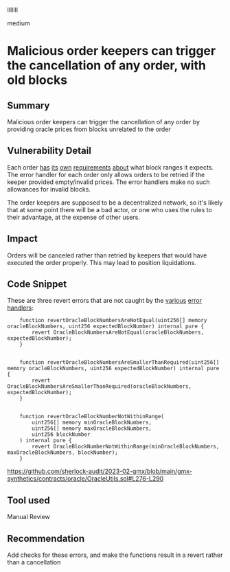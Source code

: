 IllIllI

medium

# Malicious order keepers can trigger the cancellation of any order, with old blocks

## Summary

Malicious order keepers can trigger the cancellation of any order by providing oracle prices from blocks unrelated to the order


## Vulnerability Detail

Each order [has](https://github.com/sherlock-audit/2023-02-gmx/blob/main/gmx-synthetics/contracts/order/DecreaseOrderUtils.sol#L29-L36) [its](https://github.com/sherlock-audit/2023-02-gmx/blob/main/gmx-synthetics/contracts/order/IncreaseOrderUtils.sol#L60-L66) [own](https://github.com/sherlock-audit/2023-02-gmx/blob/main/gmx-synthetics/contracts/deposit/ExecuteDepositUtils.sol#L109-L113) [requirements](https://github.com/sherlock-audit/2023-02-gmx/blob/main/gmx-synthetics/contracts/withdrawal/WithdrawalUtils.sol#L189-L193) [about](https://github.com/sherlock-audit/2023-02-gmx/blob/main/gmx-synthetics/contracts/order/SwapOrderUtils.sol#L24-L29) what block ranges it expects. The error handler for each order only allows orders to be retried if the keeper provided empty/invalid prices. The error handlers make no such allowances for invalid blocks.

The order keepers are supposed to be a decentralized network, so it's likely that at some point there will be a bad actor, or one who uses the rules to their advantage, at the expense of other users.


## Impact

Orders will be canceled rather than retried by keepers that would have executed the order properly. This may lead to position liquidations.


## Code Snippet

These are three revert errors that are not caught by the [various](https://github.com/sherlock-audit/2023-02-gmx/blob/main/gmx-synthetics/contracts/exchange/OrderHandler.sol#L227) [error](https://github.com/sherlock-audit/2023-02-gmx/blob/main/gmx-synthetics/contracts/exchange/WithdrawalHandler.sol#L187) [handlers](https://github.com/sherlock-audit/2023-02-gmx/blob/main/gmx-synthetics/contracts/exchange/DepositHandler.sol#L190):
```solidity
    function revertOracleBlockNumbersAreNotEqual(uint256[] memory oracleBlockNumbers, uint256 expectedBlockNumber) internal pure {
        revert OracleBlockNumbersAreNotEqual(oracleBlockNumbers, expectedBlockNumber);
    }


    function revertOracleBlockNumbersAreSmallerThanRequired(uint256[] memory oracleBlockNumbers, uint256 expectedBlockNumber) internal pure {
        revert OracleBlockNumbersAreSmallerThanRequired(oracleBlockNumbers, expectedBlockNumber);
    }


    function revertOracleBlockNumberNotWithinRange(
        uint256[] memory minOracleBlockNumbers,
        uint256[] memory maxOracleBlockNumbers,
        uint256 blockNumber
    ) internal pure {
        revert OracleBlockNumberNotWithinRange(minOracleBlockNumbers, maxOracleBlockNumbers, blockNumber);
    }
```
https://github.com/sherlock-audit/2023-02-gmx/blob/main/gmx-synthetics/contracts/oracle/OracleUtils.sol#L276-L290

## Tool used

Manual Review


## Recommendation

Add checks for these errors, and make the functions result in a revert rather than a cancellation
